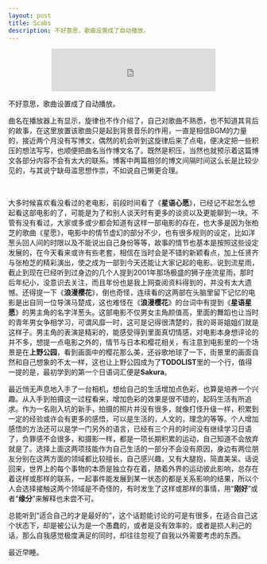 ```yaml
---
layout: post
title: Scabs
description: 不好意思，歌曲设置成了自动播放。
---
```

<center><iframe frameborder="no" border="0" marginwidth="0" marginheight="0" width="330" height="86" src="https://music.163.com/outchain/player?type=2&id=27570767&auto=1&height=66"></iframe></center>

不好意思，歌曲设置成了自动播放。

曲名在播放器上有显示，旋律也不作介绍了，自己对歌曲不熟悉，也不知道其背后的故事，在这里放置该歌曲只是起到背景音乐的作用，一直是相信BGM的力量的，接近两个月没有写博文，偶然的机会听到这旋律后来了点电，便决定把一些积压的想法写写，也顺便把曲名当作博文名了。既然是积压，当然也就预示着这篇博文各部分内容不会有太大的联系。博客中两篇相邻的博文间隔时间这么长是比较少见的，与其说宁缺毋滥思想作祟，不如说自己懒更合理。

<center>
    <img class="img-responsive" src="{{ site.url }}/assets/para-para-sakura.jpg" alt="">
</center>
<br>

大多时候喜欢看没看过的老电影，前段时间看了《**星语心愿**》，已经记不起怎么想起看这部电影的了，可能是为了和别人谈天时有更多的谈资以及更能聊到一块。不管有没有看过，大家或多或少都会知道有这样一部电影的存在，也大多是因为张柏芝的歌曲《星愿》，电影中的情节虚幻的部分不少，也有很多规则的设定，比如洋葱头回人间的时限以及不能说出自己身份等等，故事的情节也基本是按照这些设定发展的，在今天看来或许有些老套，相信在当时会是不错的新颖看点，加上任贤齐与张柏芝的精彩演出，使之成为一部到今天还能让大家记起的电影。说到流星雨，截止到现在已经听到过身边的几个人提到2001年那场极盛的狮子座流星雨，那时后年纪小，没意识去关注，而且年份也是我上网查阅资料得到的，并没有太大遗憾。还得提一下《**浪漫樱花**》，倒也奇怪，连续看的这两部在头脑里留下记忆的电影是出自同一位导演马楚成，这也难怪在《**浪漫樱花**》的台词中有提到《**星语星愿**》的男主角的名字洋葱头。这部电影不仅男女主角颜值高，里面的舞蹈也让当时的青年男女争相学习，可谓风靡一时，这可是记得很清楚的，我的哥哥姐姐们就是这样子。男主角的表演是精彩的，能感受得到里面真切情感，对电影本身想评论的并不多，想提一点电影之外的，情节与日本和樱花相关，有注意到电影里的一个场景是在**上野公园**，看到画面中的樱花那么美，还谷歌地球了一下，街景里的画面自然和自己想象的不太一样，这也让上野公园成为了**TODOLIST**里的一个行，值得一提的是，最初学到的第一个日语词汇便是**Sakura**。

最近悄无声息地入手了一台相机，想给自己的生活增加点色彩，也算是培养一个兴趣。从入手到拍摄这一过程看来，增加色彩的效果是很不错的，起码生活有所追求。作为一名刚入坑的新手，拍摄的照片并没有很多，就像打怪升级一样，积累到一定的经验或许会有更多的感悟，可以是生活的，人文的，理念的等等。个人增加感悟的方法还可以是学一门另外的语言，已经有三个月的时间没有继续学习日语了，负罪感不会很多，和摄影一样，都是一项长期积累的运动，自己知道不会放弃就是了。选择上面这两项技能作为自己生活的一部分不会没有原因，身边有两位朋友分别在这两方面的领域都比较擅长，自己感兴趣，又有大腿抱，简直美呆。话说回来，世界上的每个事物的本质是独立存在着，随着外界的运动彼此影响，总存在着这样或那样的联系，一起事件能发展到某一状态的都是关系影响的结果，所以个人会选择接触这两个领域是不奇怪的，有时发生了这样或那样的事情，用“**刚好**”或者“**缘分**”来解释也未尝不可。

总能听到“适合自己的才是最好的”，这个话题能讨论的可是有很多，在适合自己这个状态下，却是被公认为是一个愚蠢的，或者是没有效率的，或者是损人利己的话，那么自我感觉极度满足的同时，却往往忽视了自我以外需要考虑的东西。

最近早睡。
